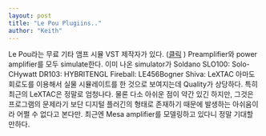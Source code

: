 ```yaml
---
layout: post
title: "Le Pou Plugiins.."
author: "Keith"
---
```


Le Pou라는 무료 기타 앰프 시뮬 VST 제작자가 있다. ([클릭](http://lepouplugins.blogspot.com)
)
Preamplifier와 power amplifier를 모두 simulate한다. 
이미 나온 simulator가
Soldano SLO100: Solo-CHywatt DR103: HYBRITENGL Fireball: LE456Bogner Shiva: LeXTAC
아마도 회로도를 이용해서 실물 시뮬레이트를 한 것으로 보여지는데 Quality가 상당하다. 특히 최근의 LeXTAC은 정말로 엄청나다. 물론 다소 아쉬운 점이 약간 있긴 하지만, 그것은 프로그램의 문제라기 보단 디지털 플러긴의 형태로 존재하기 때문에 발생하는 아쉬움이라 어쩔 수 없다고 본다만.
최근엔 Mesa amplifier를 모델링하고 있다니 정말 기대할 만하다.



